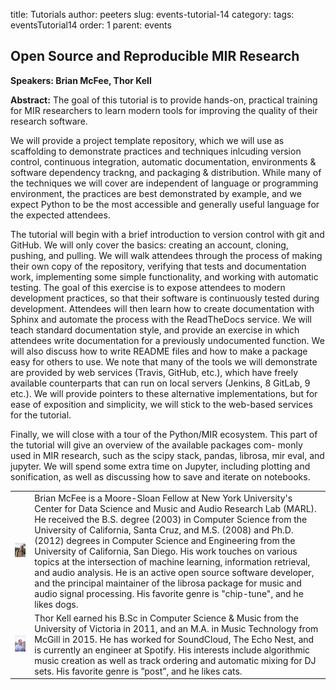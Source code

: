 title: Tutorials
author: peeters
slug: events-tutorial-14
category:
tags: eventsTutorial14
order: 1
parent: events

## Open Source and Reproducible MIR Research

**Speakers: Brian McFee, Thor Kell**

**Abstract:** The goal of this tutorial is to provide hands-on, practical training for MIR researchers to learn modern tools for improving the quality of their research software.

We will provide a project template repository, which we will use as scaffolding to demonstrate practices and techniques inlcuding version control, continuous integration, automatic documentation, environments & software dependency trackng, and packaging & distribution.  While many of the techniques we will cover are independent of language or programming environment, the practices are best demonstrated by example, and we expect Python to be the most accessible and generally useful language for the expected attendees.

The tutorial will begin with a brief introduction to version control with git and GitHub.  We will only cover the basics: creating an account, cloning, pushing, and pulling.  We will walk attendees through the process of making their own copy of the repository, verifying that tests and documentation work, implementing some simple functionality, and working with automatic testing. The goal of this exercise is to expose attendees to modern development practices, so that their software is continuously tested during development.  Attendees will then learn how to create documentation with Sphinx and automate the process with the ReadTheDocs service. We will teach standard documentation style, and provide an exercise in which attendees write documentation for a previously undocumented function. We will also discuss how to write README files and how to make a package easy for others to use.
We note that many of the tools we will demonstrate are provided by web services (Travis, GitHub, etc.), which have freely available counterparts that can run on local servers (Jenkins, 8 GitLab, 9 etc.). We will provide pointers to these alternative implementations, but for ease of exposition and simplicity, we will stick to the web-based services for the tutorial.

Finally, we will close with a tour of the Python/MIR ecosystem. This part of the tutorial will give an overview of the available packages com- monly used in MIR research, such as the scipy stack, pandas, librosa, mir eval, and jupyter. We will spend some extra time on Jupyter, including plotting and sonification, as well as discussing how to save and iterate on notebooks.

<TABLE>

<TR>
<TD>
<img src="../images/tutorial_photo_mcfee.jpg">
</TD>
<TD>
Brian McFee is a Moore-Sloan Fellow at New York University's Center for Data Science and Music and Audio Research Lab (MARL). He received the B.S. degree (2003) in Computer Science from the University of California, Santa Cruz, and M.S. (2008) and Ph.D. (2012) degrees in Computer Science and Engineering from the University of California, San Diego. His work touches on various topics at the intersection of machine learning, information retrieval, and audio analysis. He is an active open source software developer, and the principal maintainer of the librosa package for music and audio signal processing. His favorite genre is "chip-tune", and he likes dogs.
</TD>
</TR>


<TR>
<TD>
<img src="../images/tutorial_photo_kell.jpg">
</TD>
<TD>
Thor Kell earned his B.Sc in Computer Science & Music from the University of Victoria in 2011, and an M.A. in Music Technology from McGill in 2015. He has worked for SoundCloud, The Echo Nest, and is currently an engineer at Spotify. His interests include algorithmic music creation as well as track ordering and automatic mixing for DJ sets. His favorite genre is ”post”, and he likes cats.
</TD>
</TR>

</TABLE>
